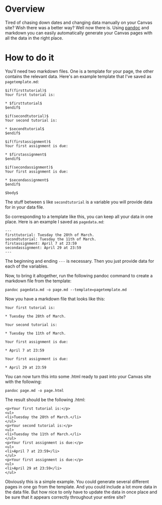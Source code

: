 
# Overview

Tired of chasing down dates and changing data manually on your Canvas site? Wish there was a better way? Well now there is. Using [pandoc](https://pandoc.org/) and markdown you can easily automatically generate your Canvas pages with all the data in the right place.

# How to do it

You'll need two markdown files. One is a template for your page, the other contains the relevant data. Here's an example template that I've saved as `pagetemplate.md`:

```
$if(firsttutorial)$
Your first tutorial is:

* $firsttutorial$
$endif$

$if(secondtutorial)$
Your second tutorial is:

* $secondtutorial$
$endif$

$if(firstassignment)$
Your first assignment is due:

* $firstassignment$
$endif$

$if(secondassignment)$
Your first assignment is due:

* $secondassignment$
$endif$

$body$
```

The stuff between `$` like `secondtutorial` is a variable you will provide data for in your data file.

So corresponding to a template like this, you can keep all your data in one place. Here is an example I saved as `pagedata.md`:

```
---
firsttutorial: Tuesday the 28th of March.
secondtutorial: Tuesday the 11th of March.
firstassignment: April 7 at 23:59
secondassignment: April 29 at 23:59
---

```

The beginning and ending `---` is necessary. Then you just provide data for each of the variables. 

Now, to bring it altogether, run the following pandoc command to create a markdown file from the template:

```
pandoc pagedata.md -o page.md --template=pagetemplate.md
```

Now you have a markdown file that looks like this:

```
Your first tutorial is:

* Tuesday the 28th of March.

Your second tutorial is:

* Tuesday the 11th of March.

Your first assignment is due:

* April 7 at 23:59

Your first assignment is due:

* April 29 at 23:59
```

You can now turn this into some .html ready to past into your Canvas site with the following:

```
pandoc page.md -o page.html
```

The result should be the following .html:

```
<p>Your first tutorial is:</p>
<ul>
<li>Tuesday the 28th of March.</li>
</ul>
<p>Your second tutorial is:</p>
<ul>
<li>Tuesday the 11th of March.</li>
</ul>
<p>Your first assignment is due:</p>
<ul>
<li>April 7 at 23:59</li>
</ul>
<p>Your first assignment is due:</p>
<ul>
<li>April 29 at 23:59</li>
</ul>
```

Obviously this is a simple example. You could generate several different pages in one go from the template. And you could include a lot more data in the data file. But how nice to only have to update the data in once place and be sure that it appears correctly throughout your entire site?




